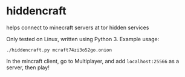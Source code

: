 hiddencraft
===========

helps connect to minecraft servers at tor hidden services


Only tested on Linux, written using Python 3. Example usage:

    ./hiddencraft.py mcraft74zi3o52go.onion

In the mincraft client, go to Multiplayer, and add `localhost:25566` as a server, then play!

